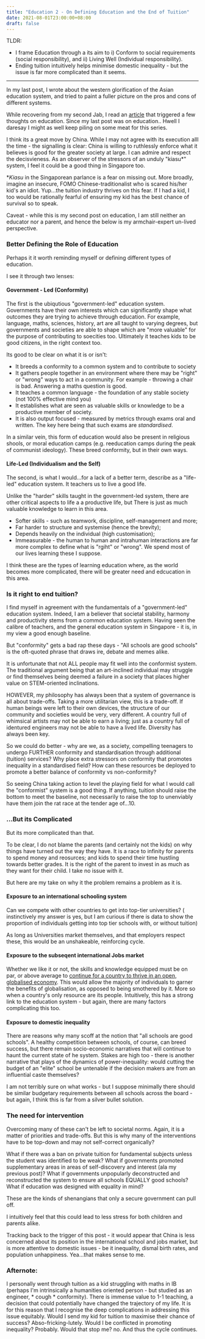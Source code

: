 ```yaml
---
title: "Education 2 - On Defining Education and the End of Tuition"
date: 2021-08-01T23:00:00+08:00
draft: false
---
```


TLDR:

- I frame Education through a its aim to i) Conform to social requirements (social responsibility), and ii) Living Well (Individual responsibility).
- Ending tuition intuitively helps minimise domestic inequality - but the issue is far more complicated than it seems.

---

In my last post, I wrote about the western glorification of the Asian education system, and tried to paint a fuller picture on the pros and cons of different systems.

While recovering from my second Jab, I read an [article](https://www.ft.com/content/0776243e-c4c8-4fc3-877e-119b1ed99b9e) that triggered a few thoughts on education. Since my last post was on education.. Hwell I daresay I might as well keep piling on some meat for this series.

I think its a great move by China. While I may not agree with its execution alll the time - the signalling is clear: China is willing to ruthlessly enforce what it believes is good for the greater society at large. I can admire and respect the decisvieness.  As an observer of the stressors of an unduly "kiasu*" system, I feel it could be a good thing in Singapore too.

**Kiasu* in the Singaporean parlance is a fear on missing out. More broadly, imagine an insecure, FOMO Chinese-traditionalist who is scared his/her kid's an idiot. Yup...the tuition industry thrives on this fear. If I had a kid, I too would be rationally fearful of ensuring my kid has the best chance of survival so to speak.

Caveat - while this is my second post on education, I am still neither an educator nor a parent, and hence the below is my armchair-expert un-lived perspective.

### Better Defining the Role of Education

Perhaps it it worth reminding myself or defining different types of education.

I see it through two lenses:

#### Government - Led (Conformity)

The first is the ubiqutious "government-led" education system. Governments have their own interests which can significantly shape what outcomes they are trying to achieve through education. For example, language, maths, sciences, history, art are all taught to varying degrees, but governments and societies are able to shape which are "more valuable" for the purpose of contributing to soecities too. Ultimately it teaches kids to be good citizens, in the right context too.

Its good to be clear on what it is or isn't: 

- It breeds a conformity to a common system and to contribute to society
- It gathers people together in an environment where there may be "right" or "wrong" ways to act in a community. For example - throwing a chair is bad. Answering a maths question is good.
- It teaches a common language - the foundation of any stable society (not 100% effective mind you)
- It establishes what are seen as valuable skills or knowledge to be a productive member of society.
- It is also output focused - measured by metrics through exams oral and written. The key here being that such exams are *standardised*.

In a similar vein, this form of education would also be present in religious shools, or moral education camps (e.g. reeducation camps during the peak of communist ideology). These breed conformity, but in their own ways.

#### Life-Led (Individualism and the Self)

The second, is what I would...for a lack of a better term, describe as a "life-led" education system. It teachers us to live a good life.

Unlike the "harder" skills taught in the government-led system, there are other critical aspects to life a  a productive life, but  There is just as much valuable knowledge to learn in this area.

- Softer skills - such as teamwork, discipline, self-management and more; 
- Far harder to structure and systemise (hence the brevity);
- Depends heavily on the individual (high customisation); 
- Immeasurable - the human to human and intrahuman interactions are far more complex to define what is  "rgiht" or "wrong". We spend most of our lives learning these I suppose. 

I think these are the types of learning education where, as the world becomes more complicated, there will be greater need and edcucation in this area.

### Is it right to end tuition?

I find myself in agreement with the fundamentals of a "government-led" education system. Indeed, I am a believer that societal stability, harmony and productivity stems from a common education system. Having seen the calibre of teachers, and the general education system in Singapore - it is, in my view a good enough baseline. 

But "conformity" gets a bad rap these days - "All schools are good schools" is the oft-quoted phrase that draws ire, debate and memes alike.

It is unfortunate that not ALL people may fit well into the conformist system. The traditional argument being that an art-inclined individual may struggle or find themselves being deemed a failure in a society that places higher value on STEM-oriented inclinations. 

HOWEVER, my philosophy has always been that a system of governance is all about trade-offs. Taking a more utilitarian view, this is a trade-off. If human beings were left to their own devices, the structure of our community and societies would be very, very different. A country full of whimsical artists may not be able to earn a living; just as a country full of identured engineers may not be able to have a lived life. Diversity has always been key. 

So we could do better - why are we, as a society, compelling teenagers to undergo FURTHER conformity and standardisation through additional (tuition) services? Why place extra stressors on conformity that promotes inequality in a standardised field? How can these resources be deployed to promote a better balance of conformity vs non-conformity?

So seeing China taking action to level the playing field for what I would call the "conformist" system is a good thing. If anything, tuition should raise the bottom to meet the baseline, not necessarily to raise the top to unenviably have them join the rat race at the tender age of...10.

### ...But its Complicated

But its more complicated than that.

To be clear, I do not blame the parents (and certainly not the kids) on why things have turned out the way they have. It is a race to infinity for parents to spend money and reosurces; and kids to spend their time hustling towards better grades. It is the right of the parent to invest in as much as they want for their child. I take no issue with it.

But here are my take on why it the problem remains a problem as it is.

#### Exposure to an international schooling system

Can we compete with other countries to get into top-tier universities? ( instinctively my answer is yes, but I am curious if there is data to show the proportion of individuals getting into top tier schools with, or without tuition)

As long as Universities market themselves, and that employers respect these, this would be an unshakeable, reinforcing cycle.

#### Exposure to the subseqent international Jobs market

Whether we like it or not, the skills and knowledge equipped must be on par, or above average to [continue for a country to thrive in an open, globalised economy](https://www.makwaijun.com/blog/post52/). This would allow the majority of individuals to garner the benefits of globalisation, as opposed to being smothered by it. More so when a country's only resource are its people. Intuitively, this has a strong link to the education system - but again, there are many factors complicating this too.

#### Exposure to domestic inequality

There are reasons why many scoff at the notion that "all schools are good schools". A healthy competition between schools, of course, can breed success, but there remain socio-economic narratives that will continue to haunt the current state of he system. Stakes are high too - there is another narrative that plays of the dynamics of power-inequality: would cutting the budget of an "elite" school be untenable if the decision makers are from an influential caste themselves?

 I am not terribly sure on what works - but I suppose minimally there should be similar budgetary requirements between all schools across the board - but again, I think this is far from a silver bullet solution. 

### The need for intervention

Overcoming many of these can't be left to societal norms. Again, it is a matter of priorities and trade-offs. But this is why many of the interventions have to be top-down and may not self-correct organically?

 What if there was a ban on private tuition for fundamental subjects unless the student was identified to be weak? What if governments promoted supplementary areas in areas of self-discovery and interest (ala my previous post)? What if governments unpopularly deconstructed and reconstructed the system to ensure all schools EQUALLY good schools? What if education was designed with equality in mind? 

These are the kinds of shenangians that only a secure government can pull off.

I intuitively feel that this could lead to less stress for both children and parents alike. 

Tracking back to the trigger of this post - it would appear that China is less concerned about its position in the international school and jobs market, but is more attentive to domestic issues - be it inequality, dismal birth rates, and population unhappiness. Yea...that makes sense to me. 

### Afternote:

I personally went through tuition as a kid struggling with maths in IB (perhaps I'm intrinsically a humanities oriented person - but studied as an engineer, * cough * conformity). There is immense value to 1-1 teaching, a decision that could potentially have changed the trajectory of my life. It is for this reason that I recognise the deep complications in addressing this issue equitably.  Would I send my kid  for tuition to maximise their chance of success? Abso-fricking-lutely. Would I be conflicted in promoting inequality? Probably. Would that stop me? no. And thus the cycle continues.